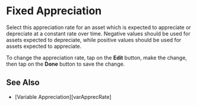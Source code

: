 # Fixed Appreciation

Select this appreciation rate for an asset which is expected to appreciate or depreciate at a constant rate over time. Negative values should be used for assets expected to depreciate, while positive values should be used for assets expected to appreciate.

To change the appreciation rate, tap on the __Edit__ button, make the change, then tap on the __Done__ button to save the change.

## See Also

* [Variable Appreciation][varApprecRate]

